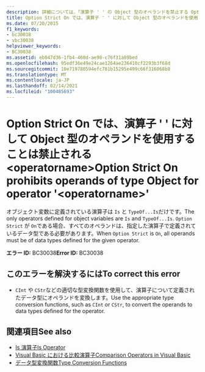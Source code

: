 ```yaml
---
description: 詳細については、「演算子 ' ' の Object 型のオペランドを禁止する Option Strict」を参照してください。 <operatorname>
title: Option Strict On では、演算子 ' ' に対して Object 型のオペランドを使用することは禁止される <operatorname>
ms.date: 07/20/2015
f1_keywords:
- bc30038
- vbc30038
helpviewer_keywords:
- BC30038
ms.assetid: eb047d36-1fb4-460d-ae98-c76f31a89bed
ms.openlocfilehash: 95edf36e49e24cae1264ae236410cf2293b3f68d
ms.sourcegitcommit: 10e719780594efc781b15295e499c66f316068b8
ms.translationtype: MT
ms.contentlocale: ja-JP
ms.lasthandoff: 02/14/2021
ms.locfileid: "100485693"
---
```

# <a name="option-strict-on-prohibits-operands-of-type-object-for-operator-operatorname"></a><span data-ttu-id="443b6-103">Option Strict On では、演算子 ' ' に対して Object 型のオペランドを使用することは禁止される \<operatorname></span><span class="sxs-lookup"><span data-stu-id="443b6-103">Option Strict On prohibits operands of type Object for operator '\<operatorname>'</span></span>

<span data-ttu-id="443b6-104">オブジェクト変数に定義されている演算子は `Is` と `TypeOf...Is`だけです。</span><span class="sxs-lookup"><span data-stu-id="443b6-104">The only operators defined for object variables are `Is` and `TypeOf...Is`.</span></span> <span data-ttu-id="443b6-105">`Option Strict` が `On`である場合、すべてのオペランドは、指定した演算子で定義されているデータ型である必要があります。</span><span class="sxs-lookup"><span data-stu-id="443b6-105">When `Option Strict` is `On`, all operands must be of data types defined for the given operator.</span></span>  
  
 <span data-ttu-id="443b6-106">**エラー ID:** BC30038</span><span class="sxs-lookup"><span data-stu-id="443b6-106">**Error ID:** BC30038</span></span>  
  
## <a name="to-correct-this-error"></a><span data-ttu-id="443b6-107">このエラーを解決するには</span><span class="sxs-lookup"><span data-stu-id="443b6-107">To correct this error</span></span>  
  
- <span data-ttu-id="443b6-108">`CInt` や `CStr`などの適切な型変換関数を使用して、演算子について定義されたデータ型にオペランドを変換します。</span><span class="sxs-lookup"><span data-stu-id="443b6-108">Use the appropriate type conversion functions, such as `CInt` or `CStr`, to convert the operands to data types defined for the operator.</span></span>  
  
## <a name="see-also"></a><span data-ttu-id="443b6-109">関連項目</span><span class="sxs-lookup"><span data-stu-id="443b6-109">See also</span></span>

- [<span data-ttu-id="443b6-110">Is 演算子</span><span class="sxs-lookup"><span data-stu-id="443b6-110">Is Operator</span></span>](../language-reference/operators/is-operator.md)
- [<span data-ttu-id="443b6-111">Visual Basic における比較演算子</span><span class="sxs-lookup"><span data-stu-id="443b6-111">Comparison Operators in Visual Basic</span></span>](../programming-guide/language-features/operators-and-expressions/comparison-operators.md)
- [<span data-ttu-id="443b6-112">データ型変換関数</span><span class="sxs-lookup"><span data-stu-id="443b6-112">Type Conversion Functions</span></span>](../language-reference/functions/type-conversion-functions.md)
